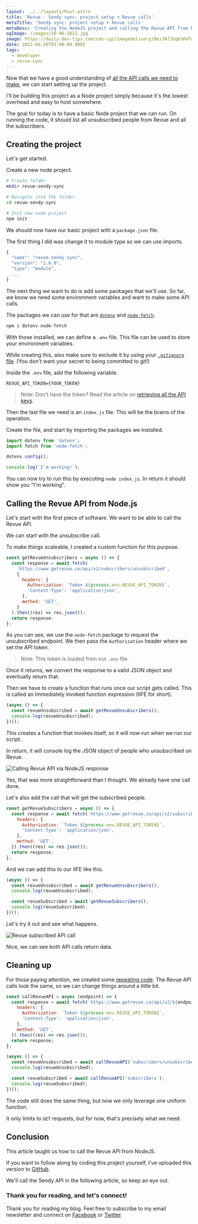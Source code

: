 ```yaml
---
layout: ../../layouts/Post.astro
title: 'Revue - Sendy sync: project setup + Revue calls'
metaTitle: 'Sendy sync: project setup + Revue calls'
metaDesc: 'Creating the NodeJS project and calling the Revue API from Node'
ogImage: /images/26-06-2022.jpg
image: https://daily-dev-tips.com/cdn-cgi/imagedelivery/Bki7Af2hq0JKVFw1XYYMQg/fcafbb97-02a6-46f1-62a5-8fc4e1461900
date: 2022-06-26T03:00:00.000Z
tags:
  - developer
  - revue-sync
---
```


Now that we have a good understanding of [all the API calls we need to make](https://daily-dev-tips.com/posts/revue-sendy-sync-collecting-the-apis/), we can start setting up the project.

I'll be building this project as a Node project simply because it's the lowest overhead and easy to host somewhere.

The goal for today is to have a basic Node project that we can run. On running the code, it should list all unsubscribed people from Revue and all the subscribers.

## Creating the project

Let's get started.

Create a new node project.

```bash
# Create folder
mkdir revue-sendy-sync

# Navigate into the folder
cd revue-sendy-sync

# Init new node project
npm init
```

We should now have our basic project with a `package.json` file.

The first thing I did was change it to module type so we can use imports.

```js
{
  "name": "revue-sendy-sync",
  "version": "1.0.0",
  "type": "module",
  ...
}
```

The next thing we want to do is add some packages that we'll use. So far, we know we need some environment variables and want to make some API calls.

The packages we can use for that are [`dotenv`](https://www.npmjs.com/package/dotenv) and [`node-fetch`](https://www.npmjs.com/package/node-fetch).

```bash
npm i dotenv node-fetch
```

With those installed, we can define a `.env` file. This file can be used to store your environment variables.

While creating this, also make sure to exclude it by using your [`.gitignore` file](https://daily-dev-tips.com/posts/git-basics-ignore-files-from-being-committed/). (You don't want your secret to being committed to git!)

Inside the `.env` file, add the following variable.

```
REVUE_API_TOKEN={YOUR_TOKEN}
```

> Note: Don't have the token? Read the article on [retrieving all the API keys](https://daily-dev-tips.com/posts/revue-sendy-sync-collecting-the-apis/#revue-api).

Then the last file we need is an `index.js` file. This will be the brains of the operation.

Create the file, and start by importing the packages we installed.

```js
import dotenv from 'dotenv';
import fetch from 'node-fetch';

dotenv.config();

console.log(`I'm working!`);
```

You can now try to run this by executing `node index.js`. In return it should show you "I'm working".

## Calling the Revue API from Node.js

Let's start with the first piece of software. We want to be able to call the Revue API.

We can start with the unsubscribe call.

To make things scaleable, I created a custom function for this purpose.

```js
const getRevueUnsubscribers = async () => {
  const response = await fetch(
    'https://www.getrevue.co/api/v2/subscribers/unsubscribed',
    {
      headers: {
        Authorization: `Token ${process.env.REVUE_API_TOKEN}`,
        'Content-Type': 'application/json',
      },
      method: 'GET',
    }
  ).then((res) => res.json());
  return response;
};
```

As you can see, we use the `node-fetch` package to request the unsubscribed endpoint. We then pass the `Authorisation` header where we set the API token.

> Note: This token is loaded from our `.env` file.

Once it returns, we convert the response to a valid JSON object and eventually return that.

Then we have to create a function that runs once our script gets called.
This is called an Immediately invoked function expression (IIFE for short).

```js
(async () => {
  const revueUnsubscribed = await getRevueUnsubscribers();
  console.log(revueUnsubscribed);
})();
```

This creates a function that invokes itself, so it will now run when we run our script.

In return, it will console log the JSON object of people who unsubscribed on Revue.

![Calling Revue API via NodeJS response](https://cdn.hashnode.com/res/hashnode/image/upload/v1655357235962/_UXF87c_A.png)

Yes, that was more straightforward than I thought. We already have one call done.

Let's also add the call that will get the subscribed people.

```js
const getRevueSubscribers = async () => {
  const response = await fetch('https://www.getrevue.co/api/v2/subscribers', {
    headers: {
      Authorization: `Token ${process.env.REVUE_API_TOKEN}`,
      'Content-Type': 'application/json',
    },
    method: 'GET',
  }).then((res) => res.json());
  return response;
};
```

And we can add this to our IIFE like this.

```js
(async () => {
  const revueUnsubscribed = await getRevueUnsubscribers();
  console.log(revueUnsubscribed);

  const revueSubscribed = await getRevueSubscribers();
  console.log(revueSubscribed);
})();
```

Let's try it out and see what happens.

![Revue subscribed API call](https://cdn.hashnode.com/res/hashnode/image/upload/v1655357401491/ZkywmeCrP.png)

Nice, we can see both API calls return data.

## Cleaning up

For those paying attention, we created some [repeating code](https://daily-dev-tips.com/posts/software-design-principles-dry/). The Revue API calls look the same, so we can change things around a little bit.

```js
const callRevueAPI = async (endpoint) => {
  const response = await fetch(`https://www.getrevue.co/api/v2/${endpoint}`, {
    headers: {
      Authorization: `Token ${process.env.REVUE_API_TOKEN}`,
      'Content-Type': 'application/json',
    },
    method: 'GET',
  }).then((res) => res.json());
  return response;
};

(async () => {
  const revueUnsubscribed = await callRevueAPI('subscribers/unsubscribed');
  console.log(revueUnsubscribed);

  const revueSubscribed = await callRevueAPI('subscribers');
  console.log(revueSubscribed);
})();
```

The code still does the same thing, but now we only leverage one uniform function.

It only limits to `GET` requests, but for now, that's precisely what we need.

## Conclusion

This article taught us how to call the Revue API from NodeJS.

If you want to follow along by coding this project yourself, I've uploaded this version to [GitHub](https://github.com/rebelchris/revue-sendy-sync/tree/part-1-revue-api).

We'll call the Sendy API in the following article, so keep an eye out.

### Thank you for reading, and let's connect!

Thank you for reading my blog. Feel free to subscribe to my email newsletter and connect on [Facebook](https://www.facebook.com/DailyDevTipsBlog) or [Twitter](https://twitter.com/DailyDevTips1)

